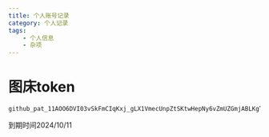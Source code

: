```yaml
---
title: 个人账号记录
category: 个人记录
tags:
    - 个人信息
    - 杂项
---
```



# 图床token

```bash
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
```

到期时间2024/10/11

